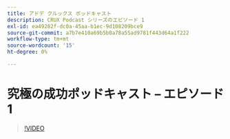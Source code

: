 ```yaml
---
title: アドデ クルックス ポッドキャスト
description: CRUX Podcast シリーズのエピソード 1
exl-id: ea49282f-dc0a-45aa-b1ec-9d108209bce9
source-git-commit: a7b7e410a69b5b0a78a55ad9781f443d64a1f222
workflow-type: tm+mt
source-wordcount: '15'
ht-degree: 0%

---
```


# 究極の成功ポッドキャスト – エピソード 1

>[!VIDEO](https://video.tv.adobe.com/v/3428393?quality=12learn=on)


